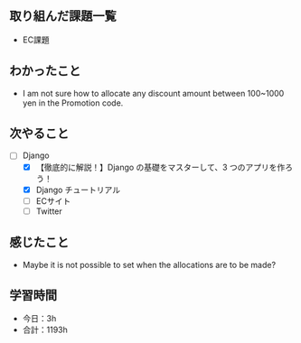 ## 取り組んだ課題一覧
- EC課題   

## わかったこと
- I am not sure how to allocate any discount amount between 100~1000 yen in the Promotion code.

## 次やること
- [ ] Django
   - [x] 【徹底的に解説！】Django の基礎をマスターして、3 つのアプリを作ろう！
   - [x] Django チュートリアル
   - [ ] ECサイト
   - [ ] Twitter

## 感じたこと
- Maybe it is not possible to set when the allocations are to be made?

## 学習時間

- 今日：3h
- 合計：1193h